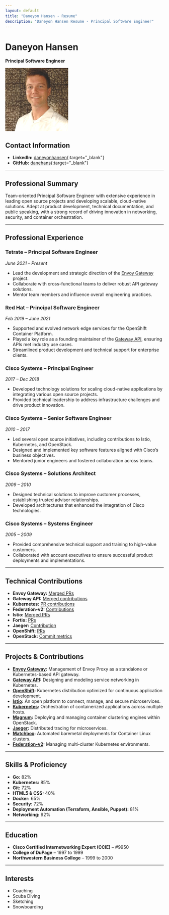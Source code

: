 ```yaml
---
layout: default
title: "Daneyon Hansen - Resume"
description: "Daneyon Hansen Resume - Principal Software Engineer"
---
```


# Daneyon Hansen  
**Principal Software Engineer**

![Profile Image](/assets/images/profile.png)

## Contact Information

- **LinkedIn:** [daneyonhansen](https://linkedin.com/in/daneyonhansen){:target="_blank"}
- **GitHub:** [danehans](https://github.com/danehans){:target="_blank"}

---

## Professional Summary

Team-oriented Principal Software Engineer with extensive experience in leading open source projects and developing scalable, cloud-native solutions. Adept at product development, technical documentation, and public speaking, with a strong record of driving innovation in networking, security, and container orchestration.

---

## Professional Experience

### Tetrate – Principal Software Engineer  
*June 2021 – Present*  
- Lead the development and strategic direction of the [Envoy Gateway](https://github.com/envoyproxy/gateway) project.
- Collaborate with cross-functional teams to deliver robust API gateway solutions.
- Mentor team members and influence overall engineering practices.

### Red Hat – Principal Software Engineer  
*Feb 2019 – June 2021*  
- Supported and evolved network edge services for the OpenShift Container Platform.
- Played a key role as a founding maintainer of the [Gateway API](https://gateway-api.sigs.k8s.io/), ensuring APIs met industry use cases.
- Streamlined product development and technical support for enterprise clients.

### Cisco Systems – Principal Engineer  
*2017 – Dec 2018*  
- Developed technology solutions for scaling cloud-native applications by integrating various open source projects.
- Provided technical leadership to address infrastructure challenges and drive product innovation.

### Cisco Systems – Senior Software Engineer  
*2010 – 2017*  
- Led several open source initiatives, including contributions to Istio, Kubernetes, and OpenStack.
- Designed and implemented key software features aligned with Cisco’s business objectives.
- Mentored junior engineers and fostered collaboration across teams.

### Cisco Systems – Solutions Architect  
*2009 – 2010*  
- Designed technical solutions to improve customer processes, establishing trusted advisor relationships.
- Developed architectures that enhanced the integration of Cisco technologies.

### Cisco Systems – Systems Engineer  
*2005 – 2009*  
- Provided comprehensive technical support and training to high-value customers.
- Collaborated with account executives to ensure successful product deployments and implementations.

---

## Technical Contributions

- **Envoy Gateway:** [Merged PRs](https://github.com/envoyproxy/gateway/pulls?q=is%3Apr+is%3Amerged+author%3Adanehans)
- **Gateway API:** [Merged contributions](https://github.com/kubernetes-sigs/gateway-api/pulls?q=is%3Apr+is%3Amerged+author%3Adanehans)
- **Kubernetes:** [PR contributions](https://github.com/kubernetes/kubernetes/pulls?utf8=%E2%9C%93&q=is%3Apr+author%3Adanehans)
- **Federation-v2:** [Contributions](https://github.com/kubernetes-sigs/federation-v2/pulls?utf8=%E2%9C%93&q=is%3Apr+author%3Adanehans)
- **Istio:** [Merged PRs](https://github.com/istio/istio/pulls?utf8=%E2%9C%93&q=is%3Apr+author%3Adanehans)
- **Fortio:** [PRs](https://github.com/istio/fortio/pulls?utf8=%E2%9C%93&q=is%3Apr+author%3Adanehans)
- **Jaeger:** [Contribution](https://github.com/jaegertracing/jaeger-client-go/pull/323)
- **OpenShift:** [PRs](https://github.com/openshift/puppet-openshift_origin/pulls?utf8=%E2%9C%93&q=is%3Apr+author%3Adanehans)
- **OpenStack:** [Commit metrics](http://stackalytics.com/?user_id=danehans&project_type=all&release=all&metric=commits)

---

## Projects & Contributions

- **[Envoy Gateway](https://github.com/envoyproxy/gateway):** Management of Envoy Proxy as a standalone or Kubernetes-based API gateway.
- **[Gateway API](https://github.com/openshift/origin):** Designing and modeling service networking in Kubernetes.
- **[OpenShift](https://github.com/openshift/origin):** Kubernetes distribution optimized for continuous application development.
- **[Istio](https://github.com/istio/istio):** An open platform to connect, manage, and secure microservices.
- **[Kubernetes](https://github.com/kubernetes/kubernetes):** Orchestration of containerized applications across multiple hosts.
- **[Magnum](https://docs.openstack.org/magnum/latest/):** Deploying and managing container clustering engines within OpenStack.
- **[Jaeger](https://www.jaegertracing.io/):** Distributed tracing for microservices.
- **[Matchbox](https://coreos.com/matchbox/docs/latest/):** Automated baremetal deployments for Container Linux clusters.
- **[Federation-v2](https://github.com/kubernetes-sigs/federation-v2):** Managing multi-cluster Kubernetes environments.

---

## Skills & Proficiency

- **Go:** 82%
- **Kubernetes:** 85%
- **Git:** 72%
- **HTML5 & CSS:** 40%
- **Docker:** 65%
- **Security:** 72%
- **Deployment Automation (Terraform, Ansible, Puppet):** 81%
- **Networking:** 92%

---

## Education

- **Cisco Certified Internetworking Expert (CCIE)** – #9950  
- **College of DuPage** – 1997 to 1999  
- **Northwestern Business College** – 1999 to 2000

---

## Interests

- Coaching
- Scuba Diving
- Sketching
- Snowboarding

